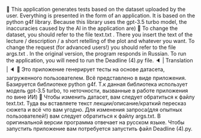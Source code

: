 👀 This application generates tests based on the dataset uploaded by the user. Everything is presented in the form of an application. It is based on the python g4f library. Because this library uses the gpt-3.5 turbo model, the inaccuracies caused by the AI in the application are)
🐣 To change the dataset, you should refer to the file text.txt . There you insert the text of the lecture / description / a short retelling of the plot and whatever you want. To change the request (for advanced users!) you should refer to the file args.txt . In the original version, the program responds in Russian. To run the application, you will need to run the Deadline (4).py file.
🔈 | Translation | 🔈
👀 Это приложение генерирует тесты на основе датасета, загруженного пользователем. Всё представлено в виде приложения. Базируется библиотеке python g4f. Т.к данная библиотека использует модель gpt-3.5 turbo, то неточности, вызванные в работе приложения по вине ИИ)
🐣 Чтобы изменить датасет, вам следует обратиться к файлу text.txt. Туда вы вставляете текст лекции/описание/краткий пересказ сюжета и всё что вам угодно. Для изменения запроса(для опытных пользователей!) вам следует обратиться к файлу args.txt. В оригинальной версии программа отвечает на русском языке. Чтобы запустить приложение вам потребуется запустить файл Deadline (4).py.
